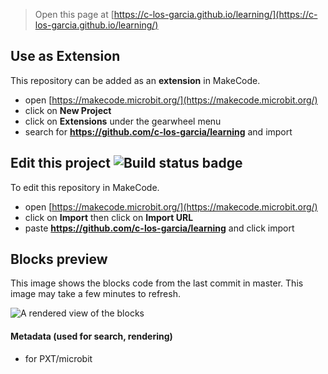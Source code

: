 
> Open this page at [https://c-los-garcia.github.io/learning/](https://c-los-garcia.github.io/learning/)

## Use as Extension

This repository can be added as an **extension** in MakeCode.

* open [https://makecode.microbit.org/](https://makecode.microbit.org/)
* click on **New Project**
* click on **Extensions** under the gearwheel menu
* search for **https://github.com/c-los-garcia/learning** and import

## Edit this project ![Build status badge](https://github.com/c-los-garcia/learning/workflows/MakeCode/badge.svg)

To edit this repository in MakeCode.

* open [https://makecode.microbit.org/](https://makecode.microbit.org/)
* click on **Import** then click on **Import URL**
* paste **https://github.com/c-los-garcia/learning** and click import

## Blocks preview

This image shows the blocks code from the last commit in master.
This image may take a few minutes to refresh.

![A rendered view of the blocks](https://github.com/c-los-garcia/learning/raw/master/.github/makecode/blocks.png)

#### Metadata (used for search, rendering)

* for PXT/microbit
<script src="https://makecode.com/gh-pages-embed.js"></script><script>makeCodeRender("{{ site.makecode.home_url }}", "{{ site.github.owner_name }}/{{ site.github.repository_name }}");</script>
